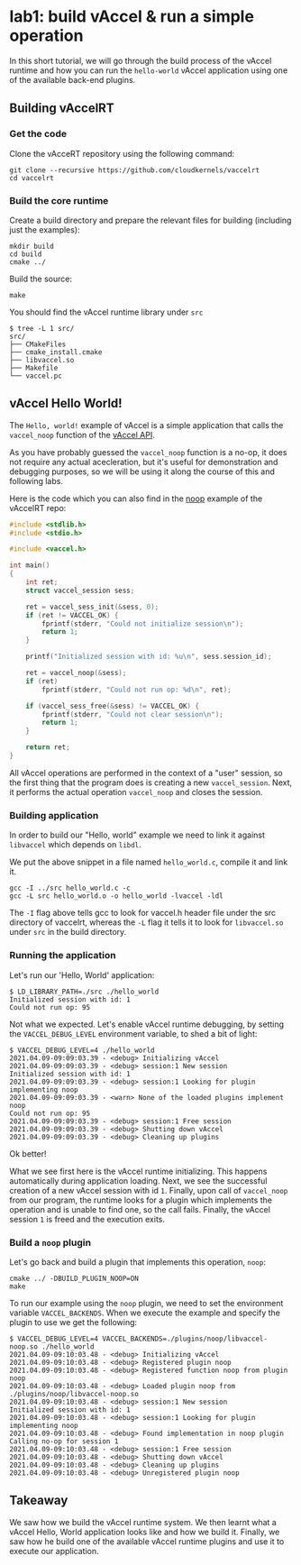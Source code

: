 # lab1: build vAccel & run a simple operation

In this short tutorial, we will go through the build process of the vAccel
runtime and how you can run the `hello-world` vAccel application using one
of the available back-end plugins.

## Building vAccelRT

### Get the code

Clone the vAcceRT repository using the following command:

```
git clone --recursive https://github.com/cloudkernels/vaccelrt
cd vaccelrt
```

### Build the core runtime

Create a build directory and prepare the relevant files for building (including
just the examples):

```
mkdir build
cd build
cmake ../
```

Build the source:

```
make
```

You should find the vAccel runtime library under `src`

```
$ tree -L 1 src/
src/
├── CMakeFiles
├── cmake_install.cmake
├── libvaccel.so
├── Makefile
└── vaccel.pc

```

## vAccel Hello World!

The `Hello, world!` example of vAccel is a simple application that calls the
`vaccel_noop` function of the [vAccel API](https://docs.vaccel.org/devguide/api).

As you have probably guessed the `vaccel_noop` function is a no-op, it does not
require any actual acecleration, but it's useful for demonstration and debugging
purposes, so we will be using it along the course of this and following labs.

Here is the code which you can also find in the
[noop](https://github.com/cloudkernels/vaccelrt/blob/master/examples/noop.c)
example of the vAccelRT repo:

```C
#include <stdlib.h>
#include <stdio.h>

#include <vaccel.h>

int main()
{
	int ret;
	struct vaccel_session sess;

	ret = vaccel_sess_init(&sess, 0);
	if (ret != VACCEL_OK) {
		fprintf(stderr, "Could not initialize session\n");
		return 1;
	}

	printf("Initialized session with id: %u\n", sess.session_id);

	ret = vaccel_noop(&sess);
	if (ret)
		fprintf(stderr, "Could not run op: %d\n", ret);

	if (vaccel_sess_free(&sess) != VACCEL_OK) {
		fprintf(stderr, "Could not clear session\n");
		return 1;
	}

	return ret;
}
```

All vAccel operations are performed in the context of a "user" session, so the
first thing that the program does is creating a new `vaccel_session`.
Next, it performs the actual operation `vaccel_noop` and closes the session.

### Building application

In order to build our "Hello, world" example we need to link it against
`libvaccel` which depends on `libdl`.

We put the above snippet in a file named `hello_world.c`, compile it and link
it.

```
gcc -I ../src hello_world.c -c
gcc -L src hello_world.o -o hello_world -lvaccel -ldl
```

The `-I` flag above tells gcc to look for vaccel.h header file under the src
directory of vaccelrt, whereas the `-L` flag it tells it to look for
`libvaccel.so` under `src` in the build directory.

### Running the application

Let's run our 'Hello, World' application:

```
$ LD_LIBRARY_PATH=./src ./hello_world
Initialized session with id: 1
Could not run op: 95
```

Not what we expected. Let's enable vAccel runtime debugging, by setting the
`VACCEL_DEBUG_LEVEL` environment variable, to shed a bit of light:

```
$ VACCEL_DEBUG_LEVEL=4 ./hello_world
2021.04.09-09:09:03.39 - <debug> Initializing vAccel
2021.04.09-09:09:03.39 - <debug> session:1 New session
Initialized session with id: 1
2021.04.09-09:09:03.39 - <debug> session:1 Looking for plugin implementing noop
2021.04.09-09:09:03.39 - <warn> None of the loaded plugins implement noop
Could not run op: 95
2021.04.09-09:09:03.39 - <debug> session:1 Free session
2021.04.09-09:09:03.39 - <debug> Shutting down vAccel
2021.04.09-09:09:03.39 - <debug> Cleaning up plugins
```

Ok better!

What we see first here is the vAccel runtime initializing. This happens
automatically during application loading. Next, we see the successful
creation of a new vAccel session with id `1`. Finally, upon call of
`vaccel_noop` from our program, the runtime looks for a plugin which implements
the operation and is unable to find one, so the call fails. Finally, the
vAccel session `1` is freed and the execution exits.

### Build a `noop` plugin

Let's go back and build a plugin that implements this operation, `noop`:

```
cmake ../ -DBUILD_PLUGIN_NOOP=ON
make
```

To run our example using the `noop` plugin, we need to set the environment
variable `VACCEL_BACKENDS`. When we execute the example and specify the
plugin to use we get the following:

```
$ VACCEL_DEBUG_LEVEL=4 VACCEL_BACKENDS=./plugins/noop/libvaccel-noop.so ./hello_world
2021.04.09-09:10:03.48 - <debug> Initializing vAccel
2021.04.09-09:10:03.48 - <debug> Registered plugin noop
2021.04.09-09:10:03.48 - <debug> Registered function noop from plugin noop
2021.04.09-09:10:03.48 - <debug> Loaded plugin noop from ./plugins/noop/libvaccel-noop.so
2021.04.09-09:10:03.48 - <debug> session:1 New session
Initialized session with id: 1
2021.04.09-09:10:03.48 - <debug> session:1 Looking for plugin implementing noop
2021.04.09-09:10:03.48 - <debug> Found implementation in noop plugin
Calling no-op for session 1
2021.04.09-09:10:03.48 - <debug> session:1 Free session
2021.04.09-09:10:03.48 - <debug> Shutting down vAccel
2021.04.09-09:10:03.48 - <debug> Cleaning up plugins
2021.04.09-09:10:03.48 - <debug> Unregistered plugin noop
```

## Takeaway

We saw how we build the vAccel runtime system. We then learnt what a vAccel
Hello, World application looks like and how we build it. Finally, we saw how
he build one of the available vAccel runtime plugins and use it to execute our
application.
